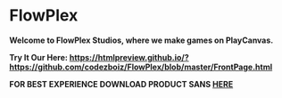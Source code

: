 # FlowPlex

**Welcome to FlowPlex Studios, where we make games on PlayCanvas.**

**Try It Our Here: https://htmlpreview.github.io/?https://github.com/codezboiz/FlowPlex/blob/master/FrontPage.html**

**FOR BEST EXPERIENCE DOWNLOAD PRODUCT SANS [HERE](https://befonts.com/downfile/a026d81d538d66279c15808f56779fcb.43523)**

